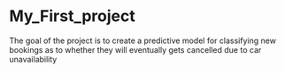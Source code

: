# My_First_project
The goal of the project is to create a predictive model for  classifying new bookings as to whether they will eventually gets  cancelled due to car unavailability
